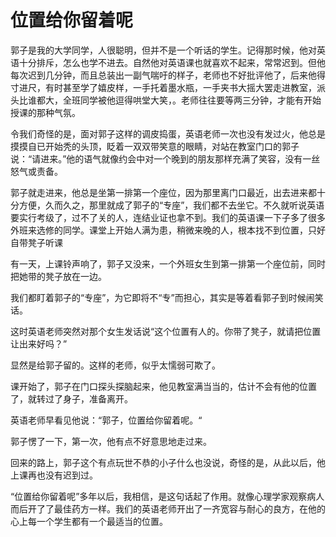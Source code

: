# 位置给你留着呢

郭子是我的大学同学，人很聪明，但并不是一个听话的学生。记得那时候，他对英语十分排斥，怎么也学不进去。自然他对英语课也就喜欢不起来，常常迟到。但他每次迟到几分钟，而且总装出一副气喘吁的样子，老师也不好批评他了，后来他得寸进尺，有时甚至学了嬉皮样，一手托着墨水瓶，一手夹书大摇大罢走进教室，派头比谁都大，全班同学被他逗得哄堂大笑，。老师往往要等两三分钟，才能有开始授课的那种气氛。 

令我们奇怪的是，面对郭子这样的调皮捣蛋，英语老师一次也没有发过火，他总是摸摸自已开始秃的头顶，眨着一双双带笑意的眼睛，对站在教室门口的郭子说：“请进来。”他的语气就像约会中对一个晚到的朋友那样充满了笑容，没有一丝怒气或责备。 

郭子就走进来，他总是坐第一排第一个座位，因为那里离门口最近，出去进来都十分方便，久而久之，那里就成了郭子的“专座”，我们都不去坐它。不久就听说英语要实行考级了，过不了关的人，连结业证也拿不到。我们的英语课一下子多了很多外班来选修的同学。课堂上开始人满为患，稍微来晚的人，根本找不到位置，只好自带凳子听课 

有一天，上课铃声响了，郭子又没来，一个外班女生到第一排第一个座位前，同时把她带的凳子放在一边。 

我们都盯着郭子的“专座”，为它即将不“专”而担心，其实是等着看郭子到时候闹笑话。 

这时英语老师突然对那个女生发话说“这个位置有人的。你带了凳子，就请把位置让出来好吗？” 

显然是给郭子留的。这样的老师，似乎太懦弱可欺了。 

课开始了，郭子在门口探头探脑起来，他见教室满当当的，估计不会有他的位置了，就转过了身子，准备离开。 

英语老师早看见他说：“郭子，位置给你留着呢。“ 

郭子愣了一下，第一次，他有点不好意思地走过来。 

回来的路上，郭子这个有点玩世不恭的小子什么也没说，奇怪的是，从此以后，他上课再也没有迟到过。 

“位置给你留着呢”多年以后，我相信，是这句话起了作用。就像心理学家观察病人而后开了了最佳药方一样。我们的英语老师开出了一齐宽容与耐心的良方，在他的心上每一个学生都有一个最适当的位置。
 